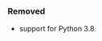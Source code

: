 <!--
A new scriv changelog fragment.

Uncomment the section that is right (remove the HTML comment wrapper).
-->

### Removed

- support for Python 3.8

<!--
### Added

- A bullet item for the Added category.

-->
<!--
### Changed

- A bullet item for the Changed category.

-->
<!--
### Deprecated

- A bullet item for the Deprecated category.

-->
<!--
### Fixed

- A bullet item for the Fixed category.

-->
<!--
### Security

- A bullet item for the Security category.

-->
